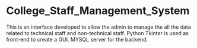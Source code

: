 # College_Staff_Management_System
This is an interface developed to allow the admin to manage the all the data related to technical staff and non-technical staff. Python Tkinter is used as front-end to create a GUI. MYSQL server for the backend.
